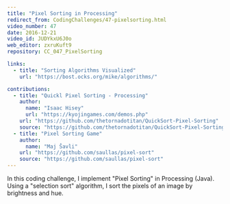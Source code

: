 ```yaml
---
title: "Pixel Sorting in Processing"
redirect_from: CodingChallenges/47-pixelsorting.html
video_number: 47
date: 2016-12-21
video_id: JUDYkxU6J0o
web_editor: zxruKuft9
repository: CC_047_PixelSorting

links:
  - title: "Sorting Algorithms Visualized"
    url: "https://bost.ocks.org/mike/algorithms/"

contributions:
  - title: "Quickl Pixel Sorting - Processing"
    author:
      name: "Isaac Hisey"
      url: "https://kyojingames.com/demos.php"
    url: "https://github.com/thetornadotitan/QuickSort-Pixel-Sorting"
    source: "https://github.com/thetornadotitan/QuickSort-Pixel-Sorting"
  - title: "Pixel Sorting Game"
    author:
      name: "Maj Šavli"
    url: "https://github.com/saullas/pixel-sort"
    source: "https://github.com/saullas/pixel-sort"
---
```


In this coding challenge, I implement "Pixel Sorting" in Processing (Java). Using a "selection sort" algorithm, I sort the pixels of an image by brightness and hue.
